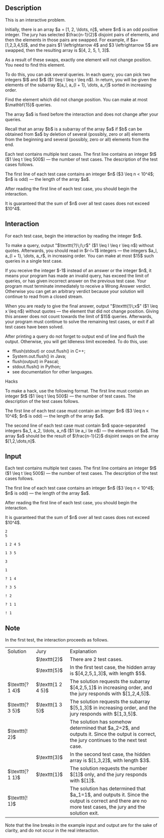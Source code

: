## Description

<div><p><span class="tex-font-style-it">This is an interactive problem.</span></p><p>Initially, there is an array $a = [1, 2, \ldots, n]$, where $n$ is an odd positive integer. The jury has selected $\frac{n-1}{2}$ <span class="tex-font-style-bf">disjoint</span> pairs of elements, and then the elements in those pairs are swapped. For example, if $a=[1,2,3,4,5]$, and the pairs $1 \leftrightarrow 4$ and $3 \leftrightarrow 5$ are swapped, then the resulting array is $[4, 2, 5, 1, 3]$. </p><p>As a result of these swaps, exactly one element will not change position. You need to find this element.</p><p>To do this, you can ask several queries. In each query, you can pick two integers $l$ and $r$ ($1 \leq l \leq r \leq n$). In return, you will be given the elements of the subarray $[a_l, a_{l + 1}, \dots, a_r]$ <span class="tex-font-style-bf">sorted in increasing order</span>. </p><p>Find the element which did not change position. You can make at most $\mathbf{15}$ queries.</p><p>The array $a$ is fixed before the interaction and does not change after your queries.</p><p>Recall that an array $b$ is a subarray of the array $a$ if $b$ can be obtained from $a$ by deletion of several (possibly, zero or all) elements from the beginning and several (possibly, zero or all) elements from the end.</p></div><div class="input-specification"><p>Each test contains multiple test cases. The first line contains an integer $t$ ($1 \leq t \leq 500$)&nbsp;— the number of test cases. The description of the test cases follows.</p><p>The first line of each test case contains an integer $n$ ($3 \leq n &lt; 10^4$; $n$ is odd)&nbsp;— the length of the array $a$.</p><p>After reading the first line of each test case, you should begin the interaction.</p><p>It is guaranteed that the sum of $n$ over all test cases does not exceed $10^4$.</p></div><div><h2>Interaction</h2><p>For each test case, begin the interaction by reading the integer $n$.</p><p>To make a query, output "$\texttt{?}\;l\;r$" ($1 \leq l \leq r \leq n$) without quotes. Afterwards, you should read in $r-l+1$ integers&nbsp;— the integers $a_l, a_{l + 1}, \dots, a_r$, in increasing order. You can make at most $15$ such queries in a single test case.</p><p>If you receive the integer $-1$ instead of an answer or the integer $n$, it means your program has made an invalid query, has exceed the limit of queries, or has given incorrect answer on the previous test case. Your program must terminate immediately to receive a <span class="tex-font-style-tt">Wrong Answer</span> verdict. Otherwise you can get an arbitrary verdict because your solution will continue to read from a closed stream.</p><p>When you are ready to give the final answer, output "$\texttt{!}\;x$" ($1 \leq x \leq n$) without quotes&nbsp;— the element that did not change position. Giving this answer does not count towards the limit of $15$ queries. Afterwards, your program must continue to solve the remaining test cases, or exit if all test cases have been solved.</p><p>After printing a query do not forget to output end of line and flush the output. Otherwise, you will get <span class="tex-font-style-tt">Idleness limit exceeded</span>. To do this, use:</p><ul> <li> <span class="tex-font-style-tt">fflush(stdout)</span> or <span class="tex-font-style-tt">cout.flush()</span> in C++; </li><li> <span class="tex-font-style-tt">System.out.flush()</span> in Java; </li><li> <span class="tex-font-style-tt">flush(output)</span> in Pascal; </li><li> <span class="tex-font-style-tt">stdout.flush()</span> in Python; </li><li> see documentation for other languages. </li></ul><p><span class="tex-font-style-bf">Hacks</span></p><p>To make a hack, use the following format. The first line must contain an integer $t$ ($1 \leq t \leq 500$)&nbsp;— the number of test cases. The description of the test cases follows.</p><p>The first line of each test case must contain an integer $n$ ($3 \leq n &lt; 10^4$; $n$ is odd)&nbsp;— the length of the array $a$.</p><p>The second line of each test case must contain $n$ space-separated integers $a_1, a_2, \ldots, a_n$ ($1 \le a_i \le n$)&nbsp;— the elements of $a$. The array $a$ should be the result of $\frac{n-1}{2}$ disjoint swaps on the array $[1,2,\dots,n]$.</p></div>

## Input

<p>Each test contains multiple test cases. The first line contains an integer $t$ ($1 \leq t \leq 500$)&nbsp;— the number of test cases. The description of the test cases follows.</p><p>The first line of each test case contains an integer $n$ ($3 \leq n &lt; 10^4$; $n$ is odd)&nbsp;— the length of the array $a$.</p><p>After reading the first line of each test case, you should begin the interaction.</p><p>It is guaranteed that the sum of $n$ over all test cases does not exceed $10^4$.</p>





```input1
2
5

1 2 4 5

1 3 5

3

1
```




```output1
? 1 4

? 3 5

! 2

? 1 1

! 1
```



## Note

<p>In the first test, the interaction proceeds as follows.</p><center> <table class="tex-tabular"><tbody><tr><td class="tex-tabular-border-left tex-tabular-text-align-center tex-tabular-border-right tex-tabular-border-top tex-tabular-border-bottom">Solution</td><td class="tex-tabular-border-left tex-tabular-text-align-center tex-tabular-border-right tex-tabular-border-top tex-tabular-border-bottom">Jury</td><td class="tex-tabular-border-left tex-tabular-text-align-center tex-tabular-border-right tex-tabular-border-top tex-tabular-border-bottom">Explanation</td></tr><tr><td class="tex-tabular-border-left tex-tabular-text-align-center tex-tabular-border-right tex-tabular-border-top tex-tabular-border-bottom"></td><td class="tex-tabular-border-left tex-tabular-text-align-center tex-tabular-border-right tex-tabular-border-top tex-tabular-border-bottom">$\texttt{2}$</td><td class="tex-tabular-border-left tex-tabular-text-align-center tex-tabular-border-right tex-tabular-border-top tex-tabular-border-bottom">There are 2 test cases.</td></tr><tr><td class="tex-tabular-border-left tex-tabular-text-align-center tex-tabular-border-right tex-tabular-border-top tex-tabular-border-bottom"></td><td class="tex-tabular-border-left tex-tabular-text-align-center tex-tabular-border-right tex-tabular-border-top tex-tabular-border-bottom">$\texttt{5}$</td><td class="tex-tabular-border-left tex-tabular-text-align-center tex-tabular-border-right tex-tabular-border-top tex-tabular-border-bottom">In the first test case, the hidden array is $[4,2,5,1,3]$, with length $5$.</td></tr><tr><td class="tex-tabular-border-left tex-tabular-text-align-center tex-tabular-border-right tex-tabular-border-top tex-tabular-border-bottom">$\texttt{? 1 4}$</td><td class="tex-tabular-border-left tex-tabular-text-align-center tex-tabular-border-right tex-tabular-border-top tex-tabular-border-bottom">$\texttt{1 2 4 5}$</td><td class="tex-tabular-border-left tex-tabular-text-align-center tex-tabular-border-right tex-tabular-border-top tex-tabular-border-bottom">The solution requests the subarray $[4,2,5,1]$ in increasing order, and the jury responds with $[1,2,4,5]$.</td></tr><tr><td class="tex-tabular-border-left tex-tabular-text-align-center tex-tabular-border-right tex-tabular-border-top tex-tabular-border-bottom">$\texttt{? 3 5}$</td><td class="tex-tabular-border-left tex-tabular-text-align-center tex-tabular-border-right tex-tabular-border-top tex-tabular-border-bottom">$\texttt{1 3 5}$</td><td class="tex-tabular-border-left tex-tabular-text-align-center tex-tabular-border-right tex-tabular-border-top tex-tabular-border-bottom">The solution requests the subarray $[5,1,3]$ in increasing order, and the jury responds with $[1,3,5]$.</td></tr><tr><td class="tex-tabular-border-left tex-tabular-text-align-center tex-tabular-border-right tex-tabular-border-top tex-tabular-border-bottom">$\texttt{! 2}$</td><td class="tex-tabular-border-left tex-tabular-text-align-center tex-tabular-border-right tex-tabular-border-top tex-tabular-border-bottom"></td><td class="tex-tabular-border-left tex-tabular-text-align-center tex-tabular-border-right tex-tabular-border-top tex-tabular-border-bottom">The solution has somehow determined that $a_2=2$, and outputs it. Since the output is correct, the jury continues to the next test case.</td></tr><tr><td class="tex-tabular-border-left tex-tabular-text-align-center tex-tabular-border-right tex-tabular-border-top tex-tabular-border-bottom"></td><td class="tex-tabular-border-left tex-tabular-text-align-center tex-tabular-border-right tex-tabular-border-top tex-tabular-border-bottom">$\texttt{3}$</td><td class="tex-tabular-border-left tex-tabular-text-align-center tex-tabular-border-right tex-tabular-border-top tex-tabular-border-bottom">In the second test case, the hidden array is $[1,3,2]$, with length $3$.</td></tr><tr><td class="tex-tabular-border-left tex-tabular-text-align-center tex-tabular-border-right tex-tabular-border-top tex-tabular-border-bottom">$\texttt{? 1 1}$</td><td class="tex-tabular-border-left tex-tabular-text-align-center tex-tabular-border-right tex-tabular-border-top tex-tabular-border-bottom">$\texttt{1}$</td><td class="tex-tabular-border-left tex-tabular-text-align-center tex-tabular-border-right tex-tabular-border-top tex-tabular-border-bottom">The solution requests the number $[1]$ only, and the jury responds with $[1]$.</td></tr><tr><td class="tex-tabular-border-left tex-tabular-text-align-center tex-tabular-border-right tex-tabular-border-top tex-tabular-border-bottom">$\texttt{! 1}$</td><td class="tex-tabular-border-left tex-tabular-text-align-center tex-tabular-border-right tex-tabular-border-top tex-tabular-border-bottom"></td><td class="tex-tabular-border-left tex-tabular-text-align-center tex-tabular-border-right tex-tabular-border-top tex-tabular-border-bottom">The solution has determined that $a_1=1$, and outputs it. Since the output is correct and there are no more test cases, the jury and the solution exit.</td></tr></tbody></table> </center><p>Note that the line breaks in the example input and output are for the sake of clarity, and do not occur in the real interaction.</p>
